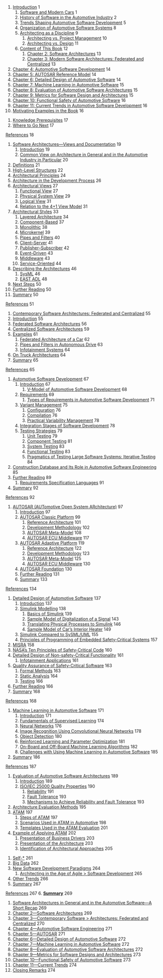 1. [Introduction](#_bookmark2) 1
   1. [Software and Modern Cars](#software-and-modern-cars) 1
   2. [History of Software in the Automotive Industry](#history-of-software-in-the-automotive-industry) 2
   3. [Trends Shaping Automotive Software Development](#trends-shaping-automotive-software-development) 5
   4. [Organization of Automotive Software Systems](#organization-of-automotive-software-systems) 8
   5. [Architecting as a Discipline](#architecting-as-a-discipline) 9
      1. [Architecting vs. Project Management](#architecting-vs.-project-management) 10
      2. [Architecting vs. Design](#architecting-vs.-design) 11
   6. [Content of This Book](#content-of-this-book) 12
      1. [Chapter 2: Software Architectures](#chapter-2-software-architectures) 13
      2. [Chapter 3: Modern Software Architectures: Federated and Centralized](#chapter-3-modern-software-architectures-federated-and-centralized) 13
2. [Chapter 4: Automotive Software Development](#chapter-4-automotive-software-development) 14
3. [Chapter 5: AUTOSAR Reference Model](#chapter-5-autosar-reference-model) 14
4. [Chapter 6: Detailed Design of Automotive Software](#chapter-6-detailed-design-of-automotive-software) 14
5. [Chapter 7: Machine Learning in Automotive Software](#chapter-7-machine-learning-in-automotive-software) 15
6. [Chapter 8: Evaluation of Automotive Software Architectures](#chapter-8-evaluation-of-automotive-software-architectures) 15
7. [Chapter 9: Metrics for Software Design and Architectures](#chapter-9-metrics-for-software-design-and-architectures) 15
8. [Chapter 10: Functional Safety of Automotive Software](#chapter-10-functional-safety-of-automotive-software) 16
9. [Chapter 11: Current Trends in Automotive Software Development](#chapter-11-current-trends-in-automotive-software-development) 16
10. [Motivating Examples in the Book](#motivating-examples-in-the-book) 16

<!-- -->

1. [Knowledge Prerequisites](#knowledge-prerequisites) 17
2. [Where to Go Next](#where-to-go-next) 17

[References](#_bookmark39) 18

1. [Software Architectures—Views and Documentation](#_bookmark54) 19
   1. [Introduction](#introduction-1) 19
   2. [Common View on Architecture in General and in the Automotive Industry in Particular](#common-view-on-architecture-in-general-and-in-the-automotive-industry-in-particular)
      20
2. [Definitions](#definitions) 21
3. [High-Level Structures](#high-level-structures) 22
4. [Architectural Principles](#architectural-principles) 24
5. [Architecture in the Development Process](#architecture-in-the-development-process) 26
6. [Architectural Views](#architectural-views) 27
   1. [Functional View](#functional-view) 27
   2. [Physical System View](#physical-system-view) 29
   3. [Logical View](#logical-view) 31
   4. [Relation to the 4+1 View Model](#relation-to-the-41-view-model) 31
7. [Architectural Styles](#architectural-styles) 33
   1. [Layered Architecture](#layered-architecture) 34
   2. [Component-Based](#component-based) 37
   3. [Monolithic](#monolithic) 38
   4. [Microkernel](#microkernel) 39
   5. [Pipes and Filters](#pipes-and-filters) 40
   6. [Client–Server](#clientserver) 41
   7. [Publisher–Subscriber](#publishersubscriber) 42
   8. [Event–Driven](#eventdriven) 43
   9. [Middleware](#middleware) 43
   10. [Service-Oriented](#service-oriented) 44
8. [Describing the Architectures](#describing-the-architectures) 46
   1. [SysML](#sysml) 46
   2. [EAST ADL](#east-adl) 48
9. [Next Steps](#next-steps) 50
10. [Further Reading](#further-reading) 50
11. [Summary](#summary) 50

[References](#_bookmark114) 51

1. [Contemporary Software Architectures: Federated and Centralized](#_bookmark154) 55
2. [Introduction](#introduction-2) 55
3. [Federated Software Architectures](#federated-software-architectures) 56
4. [Centralized Software Architectures](#centralized-software-architectures) 59
5. [Examples](#examples) 61
   1. [Federated Architecture of a Car](#federated-architecture-of-a-car) 62
   2. [Pipes and Filters in Autonomous Drive](#pipes-and-filters-in-autonomous-drive) 63
   3. [Infotainment Systems](#infotainment-systems) 64
6. [On Truck Architectures](#on-truck-architectures) 64
7. [Summary](#summary-1) 65

[References](#_bookmark172) 65

1. [Automotive Software Development](#_bookmark185) 67
   1. [Introduction](#introduction-3) 67
      1. [V-Model of Automotive Software Development](#v-model-of-automotive-software-development) 68
   2. [Requirements](#requirements) 69
      1. [Types of Requirements in Automotive Software Development](#types-of-requirements-in-automotive-software-development) 71
   3. [Variant Management](#variant-management) 75
      1. [Configuration](#configuration) 76
      2. [Compilation](#compilation) 76
      3. [Practical Variability Management](#practical-variability-management) 78
   4. [Integration Stages of Software Development](#integration-stages-of-software-development) 78
   5. [Testing Strategies](#testing-strategies) 79
      1. [Unit Testing](#unit-testing) 79
      2. [Component Testing](#component-testing) 81
      3. [System Testing](#system-testing) 83
      4. [Functional Testing](#functional-testing) 83
      5. [Pragmatics of Testing Large Software Systems: Iterative Testing](#pragmatics-of-testing-large-software-systems-iterative-testing) 84
2. [Construction Database and Its Role in Automotive Software Engineering](#construction-database-and-its-role-in-automotive-software-engineering) 85
3. [Further Reading](#further-reading-1) 89
   1. [Requirements Specification Languages](#requirements-specification-languages) 91
4. [Summary](#summary-2) 92

[References](#_bookmark225) 92

1. [AUTOSAR (AUTomotive Open System ARchitecture)](#_bookmark273) 97
   1. [Introduction](#introduction-4) 97
   2. [AUTOSAR Classic Platform](#autosar-classic-platform) 99
      1. [Reference Architecture](#reference-architecture) 101
      2. [Development Methodology](#development-methodology) 102
      3. [AUTOSAR Meta-Model](#autosar-meta-model) 108
      4. [AUTOSAR ECU Middleware](#autosar-ecu-middleware) 117
   3. [AUTOSAR Adaptive Platform](#autosar-adaptive-platform) 119
      1. [Reference Architecture](#reference-architecture-1) 122
      2. [Development Methodology](#development-methodology-1) 123
      3. [AUTOSAR Meta-Model](#autosar-meta-model-1) 125
      4. [AUTOSAR ECU Middleware](#autosar-ecu-middleware-1) 130
   4. [AUTOSAR Foundation](#autosar-foundation) 130
   5. [Further Reading](#further-reading-2) 131
   6. [Summary](#summary-3) 133

[References](#_bookmark315) 134

1. [Detailed Design of Automotive Software](#_bookmark368) 137
   1. [Introduction](#introduction-5) 137
   2. [Simulink Modelling](#simulink-modelling) 138
      1. [Basics of Simulink](#basics-of-simulink) 139
      2. [Sample Model of Digitalization of a Signal](#sample-model-of-digitalization-of-a-signal) 143
      3. [Translating Physical Processes to Simulink](#translating-physical-processes-to-simulink) 146
      4. [Sample Model of Car’s Interior Heater](#sample-model-of-cars-interior-heater) 149
   3. [Simulink Compared to SySML/UML](#simulink-compared-to-sysmluml) 155
   4. [Principles of Programming of Embedded Safety-Critical Systems](#principles-of-programming-of-embedded-safety-critical-systems) 157
2. [MISRA](#misra) 158
3. [NASA’s Ten Principles of Safety-Critical Code](#nasas-ten-principles-of-safety-critical-code) 160
4. [Detailed Design of Non-safety-Critical Functionality](#detailed-design-of-non-safety-critical-functionality) 161
   1. [Infotainment Applications](#infotainment-applications) 161
5. [Quality Assurance of Safety-Critical Software](#quality-assurance-of-safety-critical-software) 163
   1. [Formal Methods](#formal-methods) 163
   2. [Static Analysis](#static-analysis) 164
   3. [Testing](#testing) 166
6. [Further Reading](#further-reading-3) 166
7. [Summary](#summary-4) 168

[References](#_bookmark423) 168

1. [Machine Learning in Automotive Software](#_bookmark451) 171
   1. [Introduction](#introduction-6) 171
   2. [Fundamentals of Supervised Learning](#fundamentals-of-supervised-learning) 174
   3. [Neural Networks](#neural-networks) 176
   4. [Image Recognition Using Convolutional Neural Networks](#image-recognition-using-convolutional-neural-networks) 178
   5. [Object Detection](#object-detection) 180
   6. [Reinforced Learning and Parameter Optimization](#reinforced-learning-and-parameter-optimization) 181
   7. [On-Board and Off-Board Machine Learning Algorithms](#on-board-and-off-board-machine-learning-algorithms) 182
   8. [Challenges with Using Machine Learning in Automotive Software](#challenges-with-using-machine-learning-in-automotive-software) 185
2. [Summary](#summary-5) 186

[References](#_bookmark473) 187

1. [Evaluation of Automotive Software Architectures](#_bookmark493) 189
   1. [Introduction](#introduction-7) 189
   2. [ISO/IEC 25000 Quality Properties](#isoiec-25000-quality-properties) 190
      1. [Reliability](#reliability) 191
      2. [Fault Tolerance](#fault-tolerance) 193
      3. [Mechanisms to Achieve Reliability and Fault Tolerance](#mechanisms-to-achieve-reliability-and-fault-tolerance) 193
2. [Architecture Evaluation Methods](#architecture-evaluation-methods) 195
3. [ATAM](#atam) 197
   1. [Steps of ATAM](#steps-of-atam) 197
   2. [Scenarios Used in ATAM in Automotive](#scenarios-used-in-atam-in-automotive) 198
   3. [Templates Used in the ATAM Evaluation](#templates-used-in-the-atam-evaluation) 201
4. [Example of Applying ATAM](#example-of-applying-atam) 202
   1. [Presentation of Business Drivers](#presentation-of-business-drivers) 203
   2. [Presentation of the Architecture](#presentation-of-the-architecture) 203
   3. [Identification of Architectural Approaches](#identification-of-architectural-approaches) 205

<!--  -->

1. [Self-\*](#self-) 261
2. [Big Data](#big-data) 262
3. [New Software Development Paradigms](#new-software-development-paradigms) 264
   1. [Architecting in the Age of Agile > Software Development](#architecting-in-the-age-of-agile-software-development) 265
4. [Other Trends](#other-trends) 266
5. [Summary](#summary-8) 267

[References](#_bookmark698) 267
6. **[Summary](#_bookmark727)** 269

1. [Software Architectures in General and in the Automotive Software—A Short Recap](#software-architectures-in-general-and-in-the-automotive-softwarea-short-recap) 269
2. [Chapter 2—Software Architectures](#chapter-2software-architectures) 269
3. [Chapter 3—Contemporary Software > Architectures: Federated and Centralized](#chapter-3contemporary-software-architectures-federated-and-centralized) 270
4. [Chapter 4—Automotive Software Engineering](#chapter-4automotive-software-engineering) 271
5. [Chapter 5—AUTOSAR](#chapter-5autosar) 271
6. [Chapter 6—Detailed Design of Automotive Software](#chapter-6detailed-design-of-automotive-software) 272
7. [Chapter 7—Machine Learning in Automotive Software](#chapter-7machine-learning-in-automotive-software) 272
8. [Chapter 8—Evaluation of Automotive Software Architectures](#chapter-8evaluation-of-automotive-software-architectures) 272
9. [Chapter 9—Metrics for Software Designs and Architectures](#chapter-9metrics-for-software-designs-and-architectures) 273
10. [Chapter 10—Functional Safety of Automotive Software](#chapter-10functional-safety-of-automotive-software) 273
11. [Chapter 11—Current Trends](#chapter-11current-trends) 274
12. [Closing Remarks](#closing-remarks) 274
